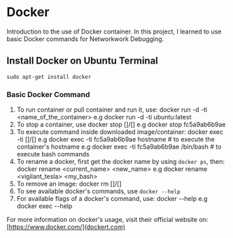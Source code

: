 # Docker

Introduction to the use of Docker container.
In this project, I learned to use basic Docker commands for Networkwork Debugging.

## Install Docker on Ubuntu Terminal

 `sudo apt-get install docker`


### Basic Docker Command

1. To run container or pull container and run it, use:
docker run -d -ti <name_of_the_container>
e.g docker run -d -ti ubuntu:latest
2. To stop a container, use
docker stop [<container id>]/[<names>]
e.g docker stop fc5a9ab6b9ae
3. To execute command inside downloaded image/container:
docker exec -ti [<container id>]/[<names>] <command>
e.g docker exec -ti fc5a9ab6b9ae hostname   # to execute the container's hostname
e.g docker exec -ti fc5a9ab6b9ae /bin/bash  # to execute bash commands
4. To rename a docker, first get the docker name by using `docker ps`, then:
docker rename <current_name> <new_name>
e.g docker rename <vigilant_tesla> <my_bash>
5. To remove an image:
docker rm [<contianer id>]/[<names>]
6. To see available docker's commands, use `docker --help`
7. For available flags of a docker's command, use:
docker <command> --help
e.g docker exec --help

For more information on docker's usage, visit their official website on: [https://www.docker.com/](dockert.com)
